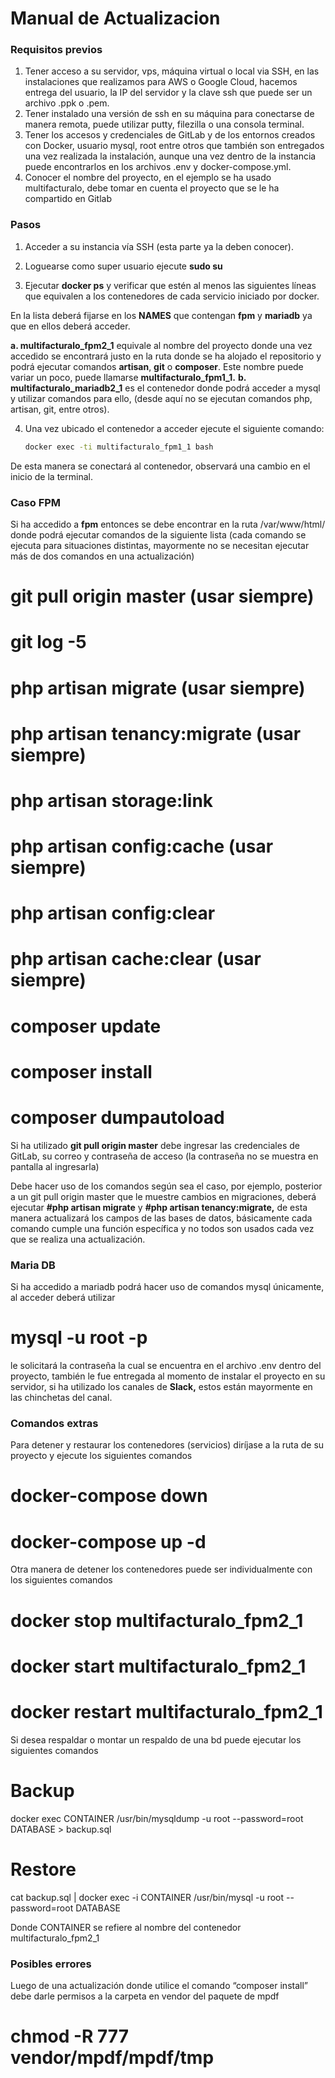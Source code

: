 # Manual de Actualizacion

### Requisitos previos

 1. Tener acceso a su servidor, vps, máquina virtual o local via SSH, en las instalaciones que realizamos para AWS o Google Cloud, hacemos entrega del usuario, la IP del servidor y la clave ssh que puede ser un archivo .ppk o .pem.
 2. Tener instalado una versión de ssh en su máquina para conectarse de manera remota, puede utilizar putty, filezilla o una consola terminal.
 3. Tener los accesos y credenciales de GitLab y de los entornos creados con Docker, usuario mysql, root entre otros que también son entregados una vez realizada la instalación, aunque una vez dentro de la instancia puede encontrarlos en los archivos .env y docker-compose.yml.
 4. Conocer el nombre del proyecto, en el ejemplo se ha usado multifacturalo, debe tomar en cuenta el proyecto que se le ha compartido en Gitlab


### Pasos

 1. Acceder a su instancia vía SSH (esta parte ya la deben conocer).

 2. Loguearse como super usuario 
  ejecute **sudo su**

 3. Ejecutar **docker ps** y verificar que estén al menos las siguientes líneas que equivalen a los contenedores de cada servicio iniciado por docker.



En la lista deberá fijarse en los **NAMES** que contengan **fpm** y **mariadb** ya que en ellos deberá acceder. 

  **a.  multifacturalo_fpm2_1** equivale al nombre del proyecto donde una vez accedido se encontrará justo en la ruta donde se ha alojado el repositorio y podrá ejecutar comandos **artisan**, **git** o **composer**. Este nombre puede variar un poco, puede llamarse **multifacturalo_fpm1_1.**
  **b. multifacturalo_mariadb2_1** es el contenedor donde podrá acceder a mysql y utilizar comandos para ello, (desde aquí no se ejecutan comandos php, artisan, git, entre otros).

 4. Una vez ubicado el contenedor a acceder ejecute el siguiente comando:

    ```bash
    docker exec -ti multifacturalo_fpm1_1 bash
    ```

De esta manera se conectará al contenedor, observará una cambio en el inicio de la terminal.

### Caso FPM

Si ha accedido a **fpm** entonces se debe encontrar en la ruta /var/www/html/ donde podrá ejecutar comandos de la siguiente lista (cada comando se ejecuta para situaciones distintas, mayormente no se necesitan ejecutar más de dos comandos en una actualización)

# git pull origin master (usar siempre)
# git log -5
# php artisan migrate (usar siempre)
# php artisan tenancy:migrate (usar siempre)
# php artisan storage:link
# php artisan config:cache (usar siempre)
# php artisan config:clear
# php artisan cache:clear (usar siempre)
# composer update
# composer install
# composer dumpautoload

Si ha utilizado **git pull origin master** debe ingresar las credenciales de GitLab, su correo y contraseña de acceso (la contraseña no se muestra en pantalla al ingresarla)

Debe hacer uso de los comandos según sea el caso, por ejemplo, posterior a un git pull origin master que le muestre cambios en migraciones, deberá ejecutar **#php artisan migrate** y **#php artisan tenancy:migrate,** de esta manera actualizará los campos de las bases de datos, básicamente cada comando cumple una función específica y no todos son usados cada vez que se realiza una actualización.


### Maria DB

Si ha accedido a mariadb podrá hacer uso de comandos mysql únicamente, al acceder deberá utilizar 

# mysql -u root -p

le solicitará la contraseña la cual se encuentra en el archivo .env dentro del proyecto, también le fue entregada al momento de instalar el proyecto en su servidor, si ha utilizado los canales de **Slack,** estos están mayormente en las chinchetas del canal.

### Comandos extras

Para detener y restaurar los contenedores (servicios) diríjase a la ruta de su proyecto y ejecute los siguientes comandos

# docker-compose down
# docker-compose up -d

Otra manera de detener los contenedores puede ser individualmente con los siguientes comandos

# docker stop multifacturalo_fpm2_1
# docker start multifacturalo_fpm2_1
# docker restart multifacturalo_fpm2_1


Si desea respaldar o montar un respaldo de una bd puede ejecutar los siguientes comandos

# Backup

docker exec CONTAINER /usr/bin/mysqldump -u root --password=root DATABASE > backup.sql

# Restore

cat backup.sql | docker exec -i CONTAINER /usr/bin/mysql -u root --password=root DATABASE

Donde CONTAINER se refiere al nombre del contenedor multifacturalo_fpm2_1

### Posibles errores

Luego de una actualización donde utilice el comando “composer install” debe darle permisos a la carpeta en vendor del paquete de mpdf

# chmod -R 777 vendor/mpdf/mpdf/tmp

